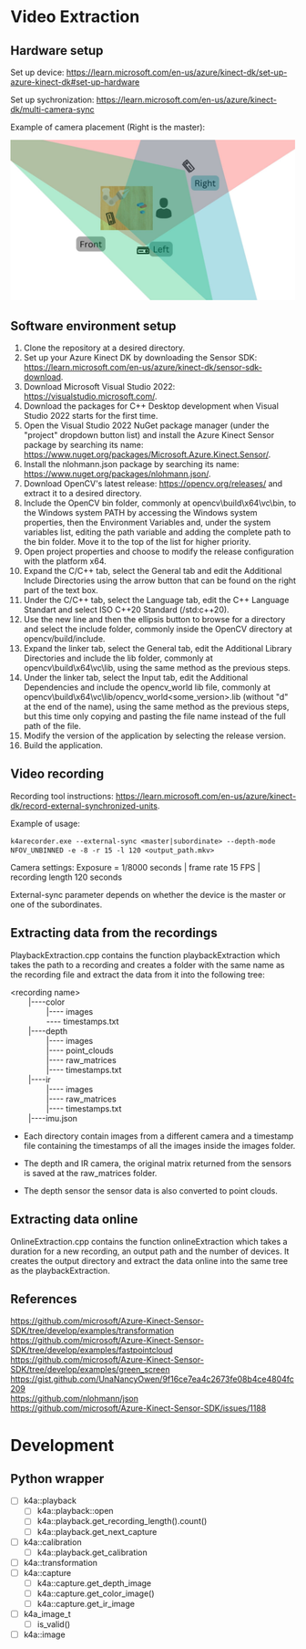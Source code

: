 
# Video Extraction

## Hardware setup

Set up device: https://learn.microsoft.com/en-us/azure/kinect-dk/set-up-azure-kinect-dk#set-up-hardware

Set up sychronization: https://learn.microsoft.com/en-us/azure/kinect-dk/multi-camera-sync

Example of camera placement (Right is the master):

<img src="https://github.com/joaozenobio/HiwiClausthal/blob/cd0dc995efff87501e41aebead7184d85dce845e/Video%20Extraction/camera_setup.jpg" alt="drawing" width="500"/>

## Software environment setup

1. Clone the repository at a desired directory.
2. Set up your Azure Kinect DK by downloading the Sensor SDK: https://learn.microsoft.com/en-us/azure/kinect-dk/sensor-sdk-download.
3. Download Microsoft Visual Studio 2022: https://visualstudio.microsoft.com/.
4. Download the packages for C++ Desktop development when Visual Studio 2022 starts for the first time.
5. Open the Visual Studio 2022 NuGet package manager (under the "project" dropdown button list) and install the Azure Kinect Sensor package by searching its name: https://www.nuget.org/packages/Microsoft.Azure.Kinect.Sensor/.
6. Install the nlohmann.json package by searching its name: https://www.nuget.org/packages/nlohmann.json/.
8. Download OpenCV's latest release: https://opencv.org/releases/ and extract it to a desired directory.
9. Include the OpenCV bin folder, commonly at opencv\build\x64\vc<some-version>\bin, to the Windows system PATH by accessing the Windows system properties, then the Environment Variables and, under the system variables list, editing the path variable and adding the complete path to the bin folder. Move it to the top of the list for higher priority.
10. Open project properties and choose to modify the release configuration with the platform x64.
11. Expand the C/C++ tab, select the General tab and edit the Additional Include Directories using the arrow button that can be found on the right part of the text box.
12. Under the C/C++ tab, select the Language tab, edit the C++ Language Standart and select ISO C++20 Standard (/std:c++20).
13. Use the new line and then the ellipsis button to browse for a directory and select the include folder, commonly inside the OpenCV directory at opencv/build/include.
14. Expand the linker tab, select the General tab, edit the Additional Library Directories and include the lib folder, commonly at opencv\build\x64\vc<some-version>\lib, using the same method as the previous steps.
15. Under the linker tab, select the Input tab, edit the Additional Dependencies and include the opencv_world lib file, commonly at opencv\build\x64\vc<some-version>\lib/opencv_world<some_version>.lib (without "d" at the end of the name), using the same method as the previous steps, but this time only copying and pasting the file name instead of the full path of the file.
16. Modify the version of the application by selecting the release version.
17. Build the application.

## Video recording

Recording tool instructions: https://learn.microsoft.com/en-us/azure/kinect-dk/record-external-synchronized-units.

Example of usage:
```
k4arecorder.exe --external-sync <master|subordinate> --depth-mode NFOV_UNBINNED -e -8 -r 15 -l 120 <output_path.mkv>
```

Camera settings: Exposure = 1/8000 seconds | frame rate 15 FPS | recording length 120 seconds

External-sync parameter depends on whether the device is the master or one of the subordinates.

## Extracting data from the recordings

PlaybackExtraction.cpp contains the function playbackExtraction which takes the path to a recording and creates a folder with the same name as the recording file and extract the data from it into the following tree:

\<recording name\> <br>
&nbsp;&nbsp;&nbsp;&nbsp;&nbsp;&nbsp;&nbsp;&nbsp;|\----color <br>
&nbsp;&nbsp;&nbsp;&nbsp;&nbsp;&nbsp;&nbsp;&nbsp;&nbsp;&nbsp;&nbsp;&nbsp;&nbsp;&nbsp;&nbsp;&nbsp;|---- images <br>
&nbsp;&nbsp;&nbsp;&nbsp;&nbsp;&nbsp;&nbsp;&nbsp;&nbsp;&nbsp;&nbsp;&nbsp;&nbsp;&nbsp;&nbsp;&nbsp;\---- timestamps.txt <br>
&nbsp;&nbsp;&nbsp;&nbsp;&nbsp;&nbsp;&nbsp;&nbsp;|\----depth <br>
&nbsp;&nbsp;&nbsp;&nbsp;&nbsp;&nbsp;&nbsp;&nbsp;&nbsp;&nbsp;&nbsp;&nbsp;&nbsp;&nbsp;&nbsp;&nbsp;|\---- images <br>
&nbsp;&nbsp;&nbsp;&nbsp;&nbsp;&nbsp;&nbsp;&nbsp;&nbsp;&nbsp;&nbsp;&nbsp;&nbsp;&nbsp;&nbsp;&nbsp;|\---- point_clouds <br>
&nbsp;&nbsp;&nbsp;&nbsp;&nbsp;&nbsp;&nbsp;&nbsp;&nbsp;&nbsp;&nbsp;&nbsp;&nbsp;&nbsp;&nbsp;&nbsp;|\---- raw_matrices <br>
&nbsp;&nbsp;&nbsp;&nbsp;&nbsp;&nbsp;&nbsp;&nbsp;&nbsp;&nbsp;&nbsp;&nbsp;&nbsp;&nbsp;&nbsp;&nbsp;|\---- timestamps.txt <br>
&nbsp;&nbsp;&nbsp;&nbsp;&nbsp;&nbsp;&nbsp;&nbsp;|\----ir <br>
&nbsp;&nbsp;&nbsp;&nbsp;&nbsp;&nbsp;&nbsp;&nbsp;&nbsp;&nbsp;&nbsp;&nbsp;&nbsp;&nbsp;&nbsp;&nbsp;|\---- images <br>
&nbsp;&nbsp;&nbsp;&nbsp;&nbsp;&nbsp;&nbsp;&nbsp;&nbsp;&nbsp;&nbsp;&nbsp;&nbsp;&nbsp;&nbsp;&nbsp;|\---- raw_matrices <br>
&nbsp;&nbsp;&nbsp;&nbsp;&nbsp;&nbsp;&nbsp;&nbsp;&nbsp;&nbsp;&nbsp;&nbsp;&nbsp;&nbsp;&nbsp;&nbsp;|\---- timestamps.txt <br>
&nbsp;&nbsp;&nbsp;&nbsp;&nbsp;&nbsp;&nbsp;&nbsp;|\----imu.json <br>

- Each directory contain images from a different camera and a timestamp file containing the timestamps of all the images inside the images folder. 

- The depth and IR camera, the original matrix returned from the sensors is saved at the raw_matrices folder.

- The depth sensor the sensor data is also converted to point clouds.

## Extracting data online

OnlineExtraction.cpp contains the function onlineExtraction which takes a duration for a new recording, an output path and the number of devices. It creates the output directory and extract the data online into the same tree as the playbackExtraction.

## References

https://github.com/microsoft/Azure-Kinect-Sensor-SDK/tree/develop/examples/transformation <br>
https://github.com/microsoft/Azure-Kinect-Sensor-SDK/tree/develop/examples/fastpointcloud <br>
https://github.com/microsoft/Azure-Kinect-Sensor-SDK/tree/develop/examples/green_screen <br>
https://gist.github.com/UnaNancyOwen/9f16ce7ea4c2673fe08b4ce4804fc209 <br>
https://github.com/nlohmann/json <br>
https://github.com/microsoft/Azure-Kinect-Sensor-SDK/issues/1188 <be>

# Development

## Python wrapper

- [ ] k4a::playback
  - [ ] k4a::playback::open
  - [ ] k4a::playback.get_recording_length().count()
  - [ ] k4a::playback.get_next_capture
- [ ] k4a::calibration
  - [ ] k4a::playback.get_calibration
- [ ] k4a::transformation
- [ ] k4a::capture
  - [ ] k4a::capture.get_depth_image
  - [ ] k4a::capture.get_color_image()
  - [ ] k4a::capture.get_ir_image
- [ ] k4a_image_t
  - [ ] is_valid() 
- [ ] k4a::image
